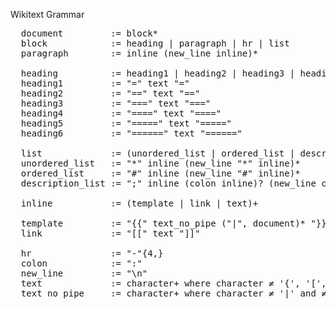Wikitext Grammar
<pre>
  document         := block*
  block            := heading | paragraph | hr | list
  paragraph        := inline (new_line inline)*

  heading          := heading1 | heading2 | heading3 | heading4 | heading5 | heading6
  heading1         := "=" text "="
  heading2         := "==" text "=="
  heading3         := "===" text "==="
  heading4         := "====" text "===="
  heading5         := "=====" text "====="
  heading6         := "======" text "======"

  list             := (unordered_list | ordered_list | description_list)*
  unordered_list   := "*" inline (new_line "*" inline)*
  ordered_list     := "#" inline (new_line "#" inline)*
  description_list := ";" inline (colon inline)? (new_line colon inline)*

  inline           := (template | link | text)+

  template         := "{{" text_no_pipe ("|", document)* "}}"
  link             := "[[" text "]]"

  hr               := "-"{4,}
  colon            := ":"
  new_line         := "\n"
  text             := character+ where character ≠ '{', '[', '=', '*', '#', ':', '-', '\n'
  text_no_pipe     := character+ where character ≠ '|' and ≠ above specials
</pre>
